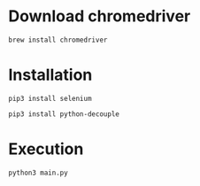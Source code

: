 # Download chromedriver

```
brew install chromedriver
```

# Installation

```
pip3 install selenium

pip3 install python-decouple
```

# Execution

```
python3 main.py
```